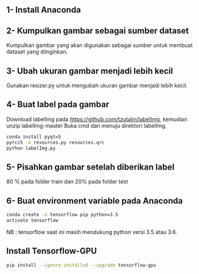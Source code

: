 ## 1- Install Anaconda

## 2- Kumpulkan gambar sebagai sumber dataset
Kumpulkan gambar yang akan digunakan sebagai sumber untuk membuat dataset yang diinginkan.

## 3- Ubah ukuran gambar menjadi lebih kecil
Gunakan resizer.py untuk mengubah ukuran gambar menjadi lebih kecil.

## 4- Buat label pada gambar
Download labelImg pada https://github.com/tzutalin/labelImg, kemudian unzip labelImg-master
Buka cmd dan menuju direktori labelImg.

```bash
conda install pyqt=5 
pyrcc5 -o resources.py resources.qrc
python labelImg.py
```

## 5- Pisahkan gambar setelah diberikan label
80 % pada folder train dan 20% pada folder test

## 6- Buat environment variable pada Anaconda

```bash
conda create -n tensorflow pip python=3.5 
activate tensorflow 
```
NB : tensorflow saat ini masih mendukung python versi 3.5 atau 3.6.

## Install Tensorflow-GPU
```bash
pip install --ignore-installed --upgrade tensorflow-gpu
```

